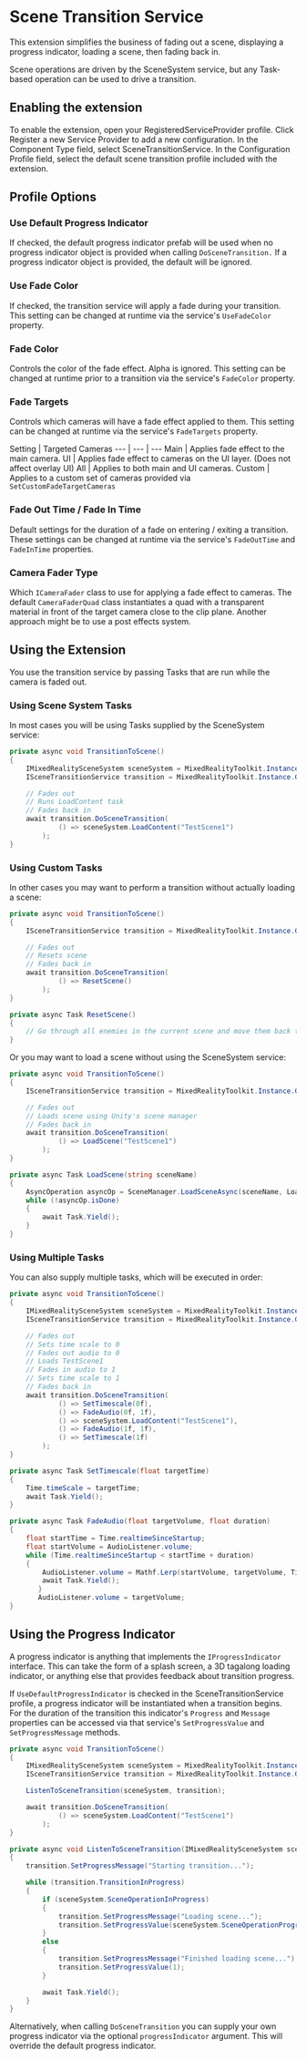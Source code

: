 # Scene Transition Service

This extension simplifies the business of fading out a scene, displaying a progress indicator, loading a scene, then fading back in.

Scene operations are driven by the SceneSystem service, but any Task-based operation can be used to drive a transition.

## Enabling the extension

To enable the extension, open your RegisteredServiceProvider profile. Click Register a new Service Provider to add a new configuration. In the Component Type field, select SceneTransitionService. In the Configuration Profile field, select the default scene transition profile included with the extension.

## Profile Options

### Use Default Progress Indicator

If checked, the default progress indicator prefab will be used when no progress indicator object is provided when calling `DoSceneTransition.` If a progress indicator object is provided, the default will be ignored.

### Use Fade Color

If checked, the transition service will apply a fade during your transition. This setting can be changed at runtime via the service's `UseFadeColor` property.

### Fade Color

Controls the color of the fade effect. Alpha is ignored. This setting can be changed at runtime prior to a transition via the service's `FadeColor` property.

### Fade Targets

Controls which cameras will have a fade effect applied to them. This setting can be changed at runtime via the service's `FadeTargets` property.

Setting | Targeted Cameras
--- | --- | ---
Main | Applies fade effect to the main camera.
UI | Applies fade effect to cameras on the UI layer. (Does not affect overlay UI)
All | Applies to both main and UI cameras.
Custom | Applies to a custom set of cameras provided via `SetCustomFadeTargetCameras`

### Fade Out Time / Fade In Time

Default settings for the duration of a fade on entering / exiting a transition. These settings can be changed at runtime via the service's `FadeOutTime` and `FadeInTime` properties.

### Camera Fader Type

Which `ICameraFader` class to use for applying a fade effect to cameras. The default `CameraFaderQuad` class instantiates a quad with a transparent material in front of the target camera close to the clip plane. Another approach might be to use a post effects system.

## Using the Extension

You use the transition service by passing Tasks that are run while the camera is faded out.

### Using Scene System Tasks

In most cases you will be using Tasks supplied by the SceneSystem service:

```csharp
private async void TransitionToScene()
{
    IMixedRealitySceneSystem sceneSystem = MixedRealityToolkit.Instance.GetService<IMixedRealitySceneSystem>();
    ISceneTransitionService transition = MixedRealityToolkit.Instance.GetService<ISceneTransitionService>();

    // Fades out
    // Runs LoadContent task
    // Fades back in
    await transition.DoSceneTransition(
            () => sceneSystem.LoadContent("TestScene1")
        );
}
```

### Using Custom Tasks

In other cases you may want to perform a transition without actually loading a scene:

```csharp
private async void TransitionToScene()
{
    ISceneTransitionService transition = MixedRealityToolkit.Instance.GetService<ISceneTransitionService>();

    // Fades out
    // Resets scene
    // Fades back in
    await transition.DoSceneTransition(
            () => ResetScene()
        );
}

private async Task ResetScene()
{
    // Go through all enemies in the current scene and move them back to starting positions
}
```

Or you may want to load a scene without using the SceneSystem service:

```csharp
private async void TransitionToScene()
{
    ISceneTransitionService transition = MixedRealityToolkit.Instance.GetService<ISceneTransitionService>();

    // Fades out
    // Loads scene using Unity's scene manager
    // Fades back in
    await transition.DoSceneTransition(
            () => LoadScene("TestScene1")
        );
}

private async Task LoadScene(string sceneName)
{
    AsyncOperation asyncOp = SceneManager.LoadSceneAsync(sceneName, LoadSceneMode.Additive);
    while (!asyncOp.isDone)
    {
        await Task.Yield();
    }
}
```

### Using Multiple Tasks

You can also supply multiple tasks, which will be executed in order:

```csharp
private async void TransitionToScene()
{
    IMixedRealitySceneSystem sceneSystem = MixedRealityToolkit.Instance.GetService<IMixedRealitySceneSystem>();
    ISceneTransitionService transition = MixedRealityToolkit.Instance.GetService<ISceneTransitionService>();

    // Fades out
    // Sets time scale to 0
    // Fades out audio to 0
    // Loads TestScene1
    // Fades in audio to 1
    // Sets time scale to 1
    // Fades back in
    await transition.DoSceneTransition(
            () => SetTimescale(0f),
            () => FadeAudio(0f, 1f),
            () => sceneSystem.LoadContent("TestScene1"),
            () => FadeAudio(1f, 1f),
            () => SetTimescale(1f)
        );
}

private async Task SetTimescale(float targetTime)
{
    Time.timeScale = targetTime;
    await Task.Yield();
}

private async Task FadeAudio(float targetVolume, float duration)
{
    float startTime = Time.realtimeSinceStartup;
    float startVolume = AudioListener.volume;
    while (Time.realtimeSinceStartup < startTime + duration)
    {
        AudioListener.volume = Mathf.Lerp(startVolume, targetVolume, Time.realtimeSinceStartup - startTime / duration);
        await Task.Yield();
       }
       AudioListener.volume = targetVolume;
}
```

## Using the Progress Indicator

A progress indicator is anything that implements the `IProgressIndicator` interface. This can take the form of a splash screen, a 3D tagalong loading indicator, or anything else that provides feedback about transition progress.

If `UseDefaultProgressIndicator` is checked in the SceneTransitionService profile, a progress indicator will be instantiated when a transition begins. For the duration of the transition this indicator's `Progress` and `Message` properties can be accessed via that service's `SetProgressValue` and `SetProgressMessage` methods.

```csharp
private async void TransitionToScene()
{
    IMixedRealitySceneSystem sceneSystem = MixedRealityToolkit.Instance.GetService<IMixedRealitySceneSystem>();
    ISceneTransitionService transition = MixedRealityToolkit.Instance.GetService<ISceneTransitionService>();

    ListenToSceneTransition(sceneSystem, transition);

    await transition.DoSceneTransition(
            () => sceneSystem.LoadContent("TestScene1")
        );
}

private async void ListenToSceneTransition(IMixedRealitySceneSystem sceneSystem, ISceneTransitionService transition)
{
    transition.SetProgressMessage("Starting transition...");

    while (transition.TransitionInProgress)
    {
        if (sceneSystem.SceneOperationInProgress)
        {
            transition.SetProgressMessage("Loading scene...");
            transition.SetProgressValue(sceneSystem.SceneOperationProgress);
        }
        else
        {
            transition.SetProgressMessage("Finished loading scene...");
            transition.SetProgressValue(1);
        }

        await Task.Yield();
    }
}
```

Alternatively, when calling `DoSceneTransition` you can supply your own progress indicator via the optional `progressIndicator` argument. This will override the default progress indicator.
